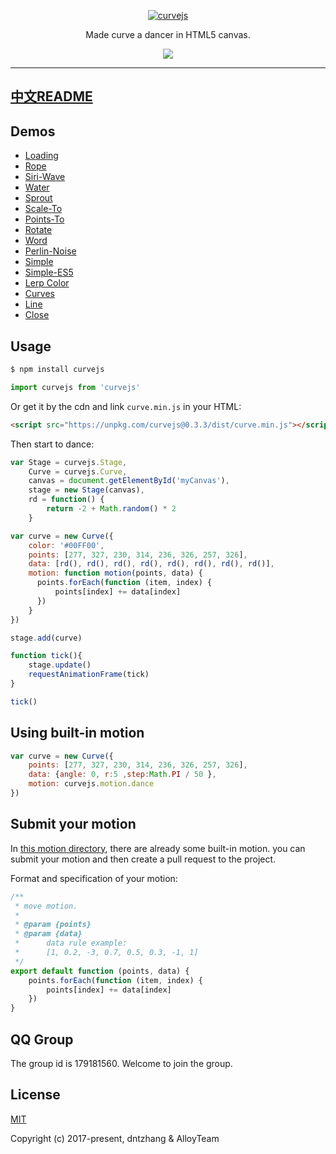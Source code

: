 ﻿<p align="center">
  <a href ="##"><img alt="curvejs" src="http://images2015.cnblogs.com/blog/105416/201704/105416-20170416212420259-931391833.png"></a>
</p>
<p align="center">
Made curve a dancer in HTML5 canvas. 
</p>
<p align="center">
  <a href="https://travis-ci.org/AlloyTeam/omi"><img src="https://travis-ci.org/AlloyTeam/omi.svg"></a>
</p>

---
## [中文README](https://github.com/AlloyTeam/curvejs/blob/master/README-CN.md)

## Demos

* [Loading](https://alloyteam.github.io/curvejs/example/loading/)
* [Rope](https://alloyteam.github.io/curvejs/example/rope/)
* [Siri-Wave](https://alloyteam.github.io/curvejs/example/siri-wave/)
* [Water](https://alloyteam.github.io/curvejs/example/water/)
* [Sprout](https://alloyteam.github.io/curvejs/example/sprout/)
* [Scale-To](https://alloyteam.github.io/curvejs/pg/rd.html?type=scale)
* [Points-To](https://alloyteam.github.io/curvejs/pg/rd.html?type=points-to)
* [Rotate](https://alloyteam.github.io/curvejs/pg/rd.html?type=rotate)
* [Word](https://alloyteam.github.io/curvejs/pg/rd.html?type=word)
* [Perlin-Noise](https://alloyteam.github.io/curvejs/pg/rd.html?type=noise)
* [Simple](https://alloyteam.github.io/curvejs/pg/rd.html?type=simple)
* [Simple-ES5](https://alloyteam.github.io/curvejs/pg/rd.html?type=simple-es5)
* [Lerp Color](https://alloyteam.github.io/curvejs/pg/rd.html?type=color)
* [Curves](https://alloyteam.github.io/curvejs/pg/rd.html?type=curves)
* [Line](https://alloyteam.github.io/curvejs/pg/rd.html?type=line)
* [Close](https://alloyteam.github.io/curvejs/pg/rd.html?type=close)

## Usage

```bash
$ npm install curvejs
```

```javascript
import curvejs from 'curvejs'
```

Or get it by the cdn and link `curve.min.js` in your HTML:

```html
<script src="https://unpkg.com/curvejs@0.3.3/dist/curve.min.js"></script>
```

Then start to dance:

```js
var Stage = curvejs.Stage,
    Curve = curvejs.Curve,
    canvas = document.getElementById('myCanvas'),
    stage = new Stage(canvas),
    rd = function() {
        return -2 + Math.random() * 2
    }

var curve = new Curve({
    color: '#00FF00',
    points: [277, 327, 230, 314, 236, 326, 257, 326],
    data: [rd(), rd(), rd(), rd(), rd(), rd(), rd(), rd()],
    motion: function motion(points, data) {
      points.forEach(function (item, index) {
          points[index] += data[index]
      })
    }
})

stage.add(curve)

function tick(){
    stage.update()
    requestAnimationFrame(tick)
}

tick()
```

## Using built-in motion

```js
var curve = new Curve({
    points: [277, 327, 230, 314, 236, 326, 257, 326],
    data: {angle: 0, r:5 ,step:Math.PI / 50 },
    motion: curvejs.motion.dance
})
```

## Submit your motion

In [this motion directory](https://github.com/AlloyTeam/curvejs/tree/master/src/motion), there are already some built-in motion. you can submit your motion and then create a pull request to the project. 

Format and specification of your motion:

```js
/**
 * move motion.
 *
 * @param {points}
 * @param {data}
 *      data rule example:
 *      [1, 0.2, -3, 0.7, 0.5, 0.3, -1, 1]
 */
export default function (points, data) {
    points.forEach(function (item, index) {
        points[index] += data[index]
    })
}
```

## QQ Group

The group id is 179181560. Welcome to join the group.

## License

[MIT](http://opensource.org/licenses/MIT)

Copyright (c) 2017-present, dntzhang & AlloyTeam